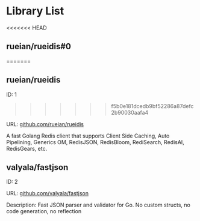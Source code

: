 # Library List

<<<<<<< HEAD
## rueian/rueidis#0
=======
## rueian/rueidis

ID: 1
>>>>>>> f5b0e181dcedb9bf52286a87defc2b90030aafa4

URL: [github.com/rueian/rueidis](https://github.com/rueian/rueidis)

A fast Golang Redis client that supports Client Side Caching, Auto Pipelining, Generics OM, RedisJSON, RedisBloom, RediSearch, RedisAI, RedisGears, etc.

## valyala/fastjson

ID: 2

URL: [github.com/valyala/fastjson](https://github.com/valyala/fastjson)

Description: Fast JSON parser and validator for Go. No custom structs, no code generation, no reflection


